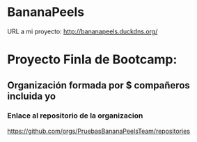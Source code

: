 # BananaPeels
URL a mi proyecto: http://bananapeels.duckdns.org/
# Proyecto Finla de Bootcamp:
  ## Organización formada por $ compañeros incluida yo
  ### Enlace al repositorio de la organizacion
https://github.com/orgs/PruebasBananaPeelsTeam/repositories
